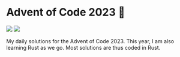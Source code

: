 # Advent of Code 2023 🎄

![](https://img.shields.io/badge/📅_%20day-16-blue?style=for-the-badge)
![](https://img.shields.io/badge/⭐_%20stars-31-yellow?style=for-the-badge)

My daily solutions for the Advent of Code 2023. This year, I am also learning Rust as we go. Most solutions are thus coded in Rust.
